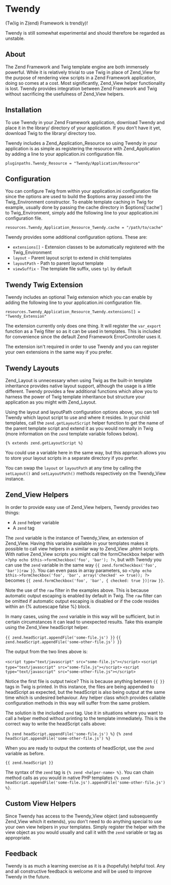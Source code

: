 Twendy
======

(Tw)ig in Z(end) Framework is trend(y)!

Twendy is still somewhat experimental and should therefore be regarded as unstable.

About
-----

The Zend Framework and Twig template engine are both immensely powerful.  While it is relatively trivial to use Twig in place of Zend_View for the purpose of rendering view scripts in a Zend Framework application, doing so comes at a cost.  Most significantly, Zend_View helper functionality is lost.  Twendy provides integration between Zend Framework and Twig without sacrificing the usefulness of Zend_View helpers.

Installation
------------

To use Twendy in your Zend Framework application, download Twendy and place it in the library/ directory of your application.  If you don't have it yet, download Twig to the library/ directory too.

Twendy includes a Zend_Application_Resource so using Twendy in your application is as simple as registering the resource with Zend_Application by adding a line to your application.ini configuration file.

`pluginpaths.Twendy_Resource = "Twendy/Application/Resource"`

Configuration
-------------

You can configure Twig from within your application.ini configuration file since the options are used to build the $options array passed into the Twig_Environment constructor.  To enable template caching in Twig for example, usually done by passing the cache directory in $options['cache'] to Twig_Environment, simply add the following line to your application.ini configuration file.

`resources.Twendy_Application_Resource_Twendy.cache = "/path/to/cache"`

Twendy provides some additional configuration options.  These are:

* `extensions[]` - Extension classes to be automatically registered with the Twig_Environment
* `layout` - Parent layout script to extend in child templates
* `layoutPath` - Path to parent layout template
* `viewSuffix` - The template file suffix, uses `tpl` by default

Twendy Twig Extension
---------------------

Twendy includes an optional Twig extension which you can enable by adding the following line to your application.ini configuration file.

`resources.Twendy_Application_Resource_Twendy.extensions[] = "Twendy_Extension"`

The extension currently only does one thing.  It will register the `var_export` function as a Twig filter so as it can be used in templates.  This is included for convenience since the default Zend Framework ErrorController uses it.

The extension isn't required in order to use Twendy and you can register your own extensions in the same way if you prefer.

Twendy Layouts
--------------

Zend_Layout is unnecessary when using Twig as the built-in template inheritance provides native layout support, although the usage is a little different.  Twendy provides a few additional functions which allow you to harness the power of Twig template inheritance but structure your application as you might with Zend_Layout.

Using the layout and layoutPath configuration options above, you can tell Twendy which layout script to use and where it resides.  In your child templates, call the `zend.getLayoutScript` helper function to get the name of the parent template script and extend it as you would normally in Twig (more information on the `zend` template variable follows below).

`{% extends zend.getLayoutScript %}`

You could use a variable here in the same way, but this approach allows you to store your layout scripts in a separate directory if you prefer.

You can swap the `layout` or `layoutPath` at any time by calling the `setLayout()` and `setLayoutPath()` methods respectively on the Twendy_View instance.

Zend_View Helpers
-----------------

In order to provide easy use of Zend_View helpers, Twendy provides two things:

* A `zend` helper variable
* A `zend` tag

The `zend` variable is the instance of Twendy_View, an extension of Zend_View.  Having this variable available in your templates makes it possible to call view helpers in a similar way to Zend_View .phtml scripts.  With native Zend_View scripts you might call the formCheckbox helper with `<?php echo $this->formCheckbox('foo', 'bar'); ?>`, but with Twendy you can use the `zend` variable in the same way `{{ zend.formCheckbox('foo', 'bar')|raw }}`.  You can even pass in array parameters, so `<?php echo $this->formCheckbox('foo', 'bar', array('checked' => true)); ?>` becomes `{{ zend.formCheckbox('foo', 'bar', { checked: true })|raw }}`.

Note the use of the `raw` filter in the examples above.  This is because automatic output escaping is enabled by default in Twig.  The `raw` filter can be omitted if automatic output escaping is disabled or if the code resides within an {% autoescape false %} block.

In many cases, using the `zend` variable in this way will be sufficient, but in certain circumstances it can lead to unexpected results.  Take this example using the Zend_View headScript helper.

`{{ zend.headScript.appendFile('some-file.js') }}`
`{{ zend.headScript.appendFile('some-other-file.js') }}`

The output from the two lines above is:

`<script type="text/javascript" src="some-file.js"></script>`
`<script type="text/javascript" src="some-file.js"></script>`
`<script type="text/javascript" src="some-other-file.js"></script>`

Notice the first file is output twice?  This is because anything between `{{ }}` tags in Twig is printed.  In this instance, the files are being appended to headScript as expected, but the headScript is also being output at the same time which is undesired behaviour.  Any helper class which provides callable configuration methods in this way will suffer from the same problem.

The solution is the included `zend` tag.  Use it in situations where you want to call a helper method without printing to the template immediately.  This is the correct way to write the headScript calls above:

`{% zend headScript.appendFile('some-file.js') %}`
`{% zend headScript.appendFile('some-other-file.js') %}`

When you are ready to output the contents of headScript, use the `zend` variable as before.

`{{ zend.headScript }}`

The syntax of the `zend` tag is `{% zend <helper-name> %}`.  You can chain method calls as you would in native PHP templates `{% zend headScript.appendFile('some-file.js').appendFile('some-other-file.js') %}`.

Custom View Helpers
-------------------

Since Twendy has access to the Twendy_View object (and subsequently Zend_View which it extends), you don't need to do anything special to use your own view helpers in your templates.  Simply register the helper with the view object as you would usually and call it with the `zend` variable or tag as appropriate.

Feedback
--------

Twendy is as much a learning exercise as it is a (hopefully) helpful tool.  Any and all constructive feedback is welcome and will be used to improve Twendy in the future.
